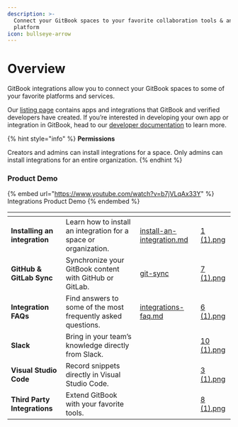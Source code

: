 ```yaml
---
description: >-
  Connect your GitBook spaces to your favorite collaboration tools & analytics
  platform
icon: bullseye-arrow
---
```


# Overview

GitBook integrations allow you to connect your GitBook spaces to some of your favorite platforms and services.

Our [listing page](https://www.gitbook.com/integrations) contains apps and integrations that GitBook and verified developers have created. If you’re interested in developing your own app or integration in GitBook, head to our [developer documentation](https://developer.gitbook.com/) to learn more.

{% hint style="info" %}
**Permissions**

Creators and admins can install integrations for a space. Only admins can install integrations for an entire organization.
{% endhint %}

### Product Demo

{% embed url="https://www.youtube.com/watch?v=b7jVLqAx33Y" %}
Integrations Product Demo
{% endembed %}

<table data-view="cards"><thead><tr><th></th><th></th><th data-hidden data-card-target data-type="content-ref"></th><th data-hidden data-card-cover data-type="files"></th></tr></thead><tbody><tr><td><strong>Installing an integration</strong></td><td>Learn how to install an integration for a space or organization.</td><td><a href="install-an-integration.md">install-an-integration.md</a></td><td><a href="../.gitbook/assets/1 (1).png">1 (1).png</a></td></tr><tr><td><strong>GitHub &#x26; GitLab Sync</strong></td><td>Synchronize your GitBook content with GitHub or GitLab.</td><td><a href="git-sync/">git-sync</a></td><td><a href="../.gitbook/assets/7 (1).png">7 (1).png</a></td></tr><tr><td><strong>Integration FAQs</strong></td><td>Find answers to some of the most frequently asked questions.</td><td><a href="integrations-faq.md">integrations-faq.md</a></td><td><a href="../.gitbook/assets/6 (1).png">6 (1).png</a></td></tr><tr><td><strong>Slack</strong></td><td>Bring in your team’s knowledge directly from Slack.</td><td></td><td><a href="../.gitbook/assets/10 (1).png">10 (1).png</a></td></tr><tr><td><strong>Visual Studio Code</strong></td><td>Record snippets directly in Visual Studio Code.</td><td></td><td><a href="../.gitbook/assets/3 (1).png">3 (1).png</a></td></tr><tr><td><strong>Third Party Integrations</strong></td><td>Extend GitBook with your favorite tools.</td><td></td><td><a href="../.gitbook/assets/8 (1).png">8 (1).png</a></td></tr></tbody></table>
